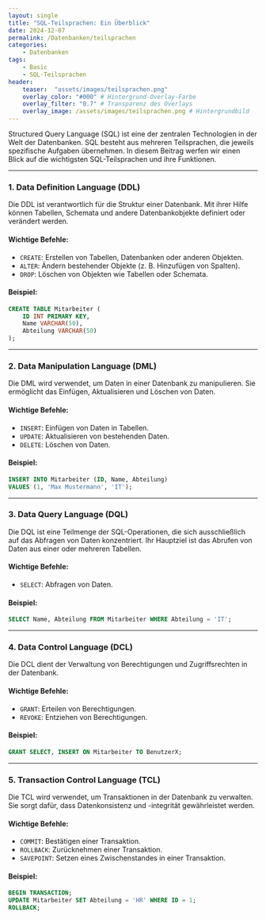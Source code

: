 ```yaml
---
layout: single
title: "SQL-Teilsprachen: Ein Überblick"
date: 2024-12-07
permalink: /Datenbanken/teilsprachen
categories:
    - Datenbanken
tags:
    - Basic
    - SQL-Teilsprachen
header:
    teaser:  "assets/images/teilsprachen.png"
    overlay_color: "#000" # Hintergrund-Overlay-Farbe
    overlay_filter: "0.7" # Transparenz des Overlays
    overlay_image: /assets/images/teilsprachen.png # Hintergrundbild
---
```

Structured Query Language (SQL) ist eine der zentralen Technologien in der Welt der Datenbanken. SQL besteht aus mehreren Teilsprachen, die jeweils spezifische Aufgaben übernehmen. In diesem Beitrag werfen wir einen Blick auf die wichtigsten SQL-Teilsprachen und ihre Funktionen.

---

### 1. **Data Definition Language (DDL)**  
Die DDL ist verantwortlich für die Struktur einer Datenbank. Mit ihrer Hilfe können Tabellen, Schemata und andere Datenbankobjekte definiert oder verändert werden.

#### Wichtige Befehle:
- `CREATE`: Erstellen von Tabellen, Datenbanken oder anderen Objekten.
- `ALTER`: Ändern bestehender Objekte (z. B. Hinzufügen von Spalten).
- `DROP`: Löschen von Objekten wie Tabellen oder Schemata.

#### Beispiel:
```sql
CREATE TABLE Mitarbeiter (
    ID INT PRIMARY KEY,
    Name VARCHAR(50),
    Abteilung VARCHAR(50)
);
```

---

### 2. **Data Manipulation Language (DML)**  
Die DML wird verwendet, um Daten in einer Datenbank zu manipulieren. Sie ermöglicht das Einfügen, Aktualisieren und Löschen von Daten.

#### Wichtige Befehle:
- `INSERT`: Einfügen von Daten in Tabellen.
- `UPDATE`: Aktualisieren von bestehenden Daten.
- `DELETE`: Löschen von Daten.

#### Beispiel:
```sql
INSERT INTO Mitarbeiter (ID, Name, Abteilung)
VALUES (1, 'Max Mustermann', 'IT');
```

---

### 3. **Data Query Language (DQL)**  
Die DQL ist eine Teilmenge der SQL-Operationen, die sich ausschließlich auf das Abfragen von Daten konzentriert. Ihr Hauptziel ist das Abrufen von Daten aus einer oder mehreren Tabellen.

#### Wichtige Befehle:
- `SELECT`: Abfragen von Daten.

#### Beispiel:
```sql
SELECT Name, Abteilung FROM Mitarbeiter WHERE Abteilung = 'IT';
```
---

### 4. **Data Control Language (DCL)**  
Die DCL dient der Verwaltung von Berechtigungen und Zugriffsrechten in der Datenbank.

#### Wichtige Befehle:
- `GRANT`: Erteilen von Berechtigungen.
- `REVOKE`: Entziehen von Berechtigungen.

#### Beispiel:
```sql
GRANT SELECT, INSERT ON Mitarbeiter TO BenutzerX;
```

---

### 5. **Transaction Control Language (TCL)**  
Die TCL wird verwendet, um Transaktionen in der Datenbank zu verwalten. Sie sorgt dafür, dass Datenkonsistenz und -integrität gewährleistet werden.

#### Wichtige Befehle:
- `COMMIT`: Bestätigen einer Transaktion.
- `ROLLBACK`: Zurücknehmen einer Transaktion.
- `SAVEPOINT`: Setzen eines Zwischenstandes in einer Transaktion.

#### Beispiel:
```sql
BEGIN TRANSACTION;
UPDATE Mitarbeiter SET Abteilung = 'HR' WHERE ID = 1;
ROLLBACK;
```

